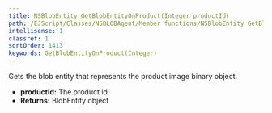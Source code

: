 ```yaml
---
title: NSBlobEntity GetBlobEntityOnProduct(Integer productId)
path: /EJScript/Classes/NSBLOBAgent/Member functions/NSBlobEntity GetBlobEntityOnProduct(Integer p_0)
intellisense: 1
classref: 1
sortOrder: 1413
keywords: GetBlobEntityOnProduct(Integer)
---
```



Gets the blob entity that represents the product image binary object.



* **productId:** The product id
* **Returns:** BlobEntity object


